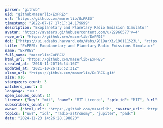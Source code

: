 ```yaml
---
parser: "github"
uid: "github/maserlib/ExPRES"
url: "https://github.com/maserlib/ExPRES"
timestamp: "2022-07-17 17:17:14.179699"
description: "Exoplanetary and Planetary Radio Emission Simulator"
avatar: "https://avatars.githubusercontent.com/u/22966577?v=4"
repo_url: "https://github.com/maserlib/ExPRES"
doi: ["https://ui.adsabs.harvard.edu/#abs/2019arXiv190111523L", "https://ui.adsabs.harvard.edu/abs/2019ascl.soft02009L/abstract"]
title: "ExPRES: Exoplanetary and Planetary Radio Emissions Simulator"
name: "ExPRES"
full_name: "maserlib/ExPRES"
html_url: "https://github.com/maserlib/ExPRES"
created_at: "2018-11-20T16:54:16Z"
updated_at: "2021-10-26T15:52:31Z"
clone_url: "https://github.com/maserlib/ExPRES.git"
size: 916
stargazers_count: 3
watchers_count: 3
language: "IDL"
open_issues_count: 14
license: {"key": "mit", "name": "MIT License", "spdx_id": "MIT", "url": "https://api.github.com/licenses/mit", "node_id": "MDc6TGljZW5zZTEz"}
subscribers_count: 7
owner: {"html_url": "https://github.com/maserlib", "avatar_url": "https://avatars.githubusercontent.com/u/22966577?v=4", "login": "maserlib", "type": "Organization"}
topics: ["uws", "idl", "radio-astronomy", "jupiter", "padc"]
date: "2024-11-23 14:26:28.198820"
---
```

